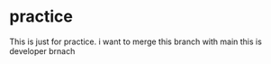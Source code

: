 # practice
This is just for practice.
i want to merge this branch with main
this is developer brnach
